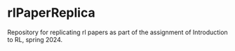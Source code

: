 # rlPaperReplica
Repository for replicating rl papers as part of the assignment of Introduction to RL, spring 2024.
